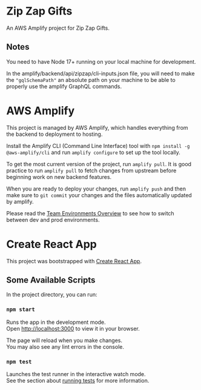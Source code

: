 # Zip Zap Gifts

An AWS Amplify project for Zip Zap Gifts.

## Notes

You need to have Node 17+ running on your local machine for development.

In the amplify/backend/api/zipzap/cli-inputs.json file, you will need to make the `"gqlSchemaPath"` an absolute path on your machine to be able to properly use the amplify GraphQL commands.

# AWS Amplify

This project is managed by AWS Amplify, which handles everything from the backend to deployment to hosting.

Install the Amplify CLI (Command Line Interface) tool with `npm install -g @aws-amplify/cli` and run `amplify configure` to set up the tool locally.

To get the most current version of the project, run `amplify pull`. It is good practice to run `amplify pull` to fetch changes from upstream before beginning work on new backend features.

When you are ready to deploy your changes, run `amplify push` and then make sure to `git commit` your changes and the files automatically updated by amplify.

Please read the [Team Environments Overview](https://docs.amplify.aws/cli/teams/overview/) to see how to switch between dev and prod environments.

# Create React App

This project was bootstrapped with [Create React App](https://github.com/facebook/create-react-app).

## Some Available Scripts

In the project directory, you can run:

### `npm start`

Runs the app in the development mode.\
Open [http://localhost:3000](http://localhost:3000) to view it in your browser.

The page will reload when you make changes.\
You may also see any lint errors in the console.

### `npm test`

Launches the test runner in the interactive watch mode.\
See the section about [running tests](https://facebook.github.io/create-react-app/docs/running-tests) for more information.

